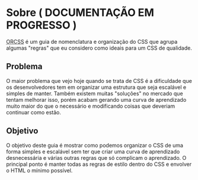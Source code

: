 # Sobre ( DOCUMENTAÇÃO EM PROGRESSO )
<abbr title="Regras de organização para CSS">ORCSS</abbr> é um guia de nomenclatura e organização do CSS que agrupa algumas "regras" que eu considero como ideais para um CSS de qualidade.

## Problema
O maior problema que vejo hoje quando se trata de CSS é a dificuldade que os desenvolvedores tem em organizar uma estrutura que seja escalável e simples de manter. Também existem muitas "soluções" no mercado que tentam melhorar isso, porém acabam gerando uma curva de aprendizado muito maior do que o necessário e modificando coisas que deveriam continuar como estão.

## Objetivo
O objetivo deste guia é mostrar como podemos organizar o CSS de uma forma simples e escalável sem ter que criar uma curva de aprendizado desnecessária e várias outras regras que só complicam o aprendizado. O principal ponto é manter todas as regras de estilo dentro do CSS e envolver o HTML o mínimo possível.